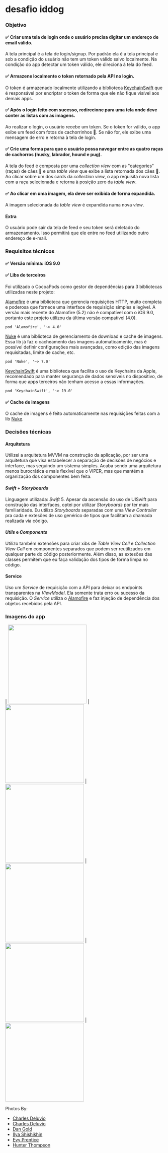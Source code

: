 # desafio iddog

### Objetivo

#### :white_check_mark: Criar uma tela de login onde o usuário precisa digitar um endereço de email válido.
 A tela principal é a tela de login/signup. Por padrão ela é a tela principal e sob a condição do usuário não tem um token válido salvo localmente. Na condição do app detectar um token válido, ele direciona à tela do feed.
 
#### :white_check_mark: Armazene localmente o token retornado pela API no login.
O token é armazenado localmente utilizando a biblioteca [KeychainSwift](https://cocoapods.org/pods/KeychainSwift) que é responsável por encriptar o token de forma que ele não fique visível aos demais apps.
#### :white_check_mark: Após o login feito com sucesso, redirecione para uma tela onde deve conter as listas com as imagens.
Ao realizar o login, o usuário recebe um token. Se o token for válido, o app exibe um feed com fotos de cachorrinhos :dog:. Se não for, ele exibe uma mensagem de erro e retorna à tela de login.
#### :white_check_mark: Crie uma forma para que o usuário possa navegar entre as quatro raças de cachorros (husky, labrador, hound e pug).
A tela do feed é composta por uma _collection view_ com as "categories" (raças) de cães :dog: e uma _table view_ que exibe a lista retornada dos cães :dog:. Ao clicar sobre um dos cards da _collection view_, o app requisita nova lista com a raça selecionada e retorna à posição zero da _table view_.
#### :white_check_mark: Ao clicar em uma imagem, ela deve ser exibida de forma expandida.
A imagem selecionada da _table view_ é expandida numa nova _view_.

#### Extra
O usuário pode sair da tela de feed e seu token será deletado do armazenamento. Isso permitirá que ele entre no feed utilizando outro endereço de e-mail.

### Requisitos técnicos
#### :white_check_mark: Versão mínima: iOS 9.0 
#### :white_check_mark: Libs de terceiros
Foi utilizado o CocoaPods como gestor de dependências para 3 bibliotecas utilizadas neste projeto:

[Alamofire](https://github.com/Alamofire/Alamofire) é uma biblioteca que gerencia requisições HTTP, muito completa e poderosa que fornece uma interface de requisição simples e legível. A versão mais recente do Alamofire (5.2) não é compatível com o iOS 9.0, portanto este projeto utilizou da última versão compatível (4.0).

`pod 'Alamofire', '~> 4.0'`

[Nuke](https://github.com/kean/Nuke) é uma biblioteca de gerenciamento de download e cache de imagens. Essa lib já faz o cacheamento das imagens automaticamente, mas é possível definir configurações mais avançadas, como edição das imagens requisitadas, limite de cache, etc.

`pod 'Nuke', '~> 7.0'`

[KeychainSwift](https://cocoapods.org/pods/KeychainSwift) é uma biblioteca que facilita o uso de Keychains da Apple, recomendado para manter segurança de dados sensíveis no dispositivo, de forma que apps terceiros não tenham acesso a essas informações.

`pod 'KeychainSwift', '~> 19.0'`

#### :white_check_mark: Cache de imagens
O cache de imagens é feito automaticamente nas requisições feitas com a lib [Nuke](https://github.com/kean/Nuke).

### Decisões técnicas

#### Arquitetura
Utilizei a arquitetura MVVM na construção da aplicação, por ser uma arquitetura que visa estabelecer a separação de decisões de negócios e interface, mas seguindo um sistema simples. Acaba sendo uma arquitetura menos burocrática e mais flexível que o VIPER, mas que mantém a organização dos componentes bem feita.

#### _Swift_ + _Storyboards_
Linguagem utilizada: _Swift_ 5. 
Apesar da ascensão do uso de UISwift para construção das interfaces, optei por utilizar _Storyboards_ por ter mais familiaridade. Eu utilizo _Storyboards_ separadas com uma _View Controller_ pra cada e extesões de uso genérico de tipos que facilitam a chamada realizada via código. 

#### _Utils_ e _Components_
Utilizo também extensões para criar xibs de _Table View Cell_ e _Collection View Cell_ em componentes separados que podem ser reutilizados em qualquer parte do código posteriormente. Além disso, as extesões das classes permitem que eu faça validação dos tipos de forma limpa no código.

#### Service
Uso um _Service_ de requisição com a API para deixar os endpoints transparentes na _ViewModel_. Ela somente trata erro ou sucesso da requisição. O _Service_ utiliza o [Alamofire](https://github.com/Alamofire/Alamofire) e faz injeção de dependência dos objetos recebidos pela API.


### Imagens do app

| <img src="/images/splashscreen.png" width="250"> | <img src="/images/signupscreen.png" width="250"> | <img src="/images/feedscreen.png" width="250">
| <img src="/images/feedscreen2.png" width="250"> | <img src="/images/fullscreen.png" width="250"> | <img src="/images/homescreen.png" width="250">

Photos By:
- [Charles Deluvio](https://unsplash.com/photos/Mv9hjnEUHR4) 
- [Charles Deluvio](https://unsplash.com/photos/K4mSJ7kc0As) 
- [Dan Gold](https://unsplash.com/photos/U8hfWW6uRvk) 
- [Ilya Shishikhin](https://unsplash.com/photos/SCIRnLEtqWc) 
- [Evy Prentice](https://unsplash.com/photos/lnDHxCfxsOw) 
- [Hunter Thompson](https://unsplash.com/photos/R355LI0fSq8) 
